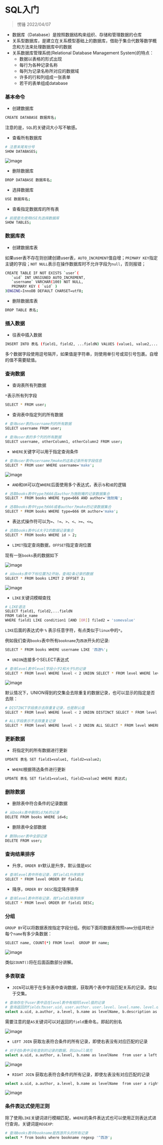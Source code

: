 # SQL入门

> 愣锤 2022/04/07

- 数据库（Database）是按照数据结构来组织、存储和管理数据的仓库
- 关系型数据库，是建立在关系模型基础上的数据库，借助于集合代数等数学概念和方法来处理数据库中的数据
- 关系数据库管理系统(Relational Database Management System)的特点：
    - 数据以表格的形式出现
    - 每行为各种记录名称
    - 每列为记录名称所对应的数据域
    - 许多的行和列组成一张表单
    - 若干的表单组成database

### 基本命令

- 创建数据库

```bash
CREATE DATABASE 数据库名;
```

注意的是，`SQL`的关键词大小写不敏感。

- 查看所有数据库

```bash
# 注意末尾有分号
SHOW DATABASES;
```

![image](https://note.youdao.com/yws/res/20989/5C4E1AF1DE5543E2983BF5A1189BD299)

- 删除数据库

```bash
DROP DATABASE 数据库名;
```

- 选择数据库

```bash
USE 数据库名;
```

- 查看指定数据库的所有表

```bash
# 前提是先使用USE先选择数据库
SHOW TABLES;
```

### 数据库表

- 创建数据库表

如果user表不存在则创建创建user表，`AUTO_INCREMENT`值自增；`PRIMARY KEY`指定主键的字段；`NOT NULL`表示在操作数据库时不允许字段为`null`，否则报错；

```bash
CREATE TABLE IF NOT EXISTS `user`(
   `uid` INT UNSIGNED AUTO_INCREMENT,
   `username` VARCHAR(100) NOT NULL,
   PRIMARY KEY ( `uid` )
)ENGINE=InnoDB DEFAULT CHARSET=utf8;
```

- 删除数据库表

```bash
DROP TABLE 表名;
```

### 插入数据

- 往表中插入数据

```bash
INSERT INTO 表名 (field1, field2, ...fieldN) VALUES (value1, value2,...valueN);
```

多个数据字段使用逗号隔开，如果值是字符串，则使用单引号或双引号包裹。自增的值不需要赋值。

### 查询数据

- 查询表所有列数据

`*`表示所有列字段

```bash
SELECT * FROM user;
```

- 查询表中指定列的所有数据

```bash
# 查询user表的username列的所有数据
SELECT username FROM user;

# 查询user表的多个列的所有数据
SELECT username, otherColumn1, otherColumn2 FROM user;
```

- `WHERE`关键字可以用于指定查询条件

```bash
# 查询user表中username为make的这条记录所有字段信息
SELECT * FROM user WHERE username='make';
```
![image](https://note.youdao.com/yws/res/21027/ED48DE085BF048AE9D6484ABC9C31C9E)

- `AND`和`OR`可以在`WHERE`后面使用多个表达式，表示`与`和`或`的逻辑

```bash
# 选取books表中type为666且author为施耐庵的记录数据集合
SELECT * FROM books WHERE type=666 AND author='施耐庵';

# 选取books表中type为666或者author为make的记录数据集合
SELECT * FROM books WHERE type=666 OR author='make';
```

- 表达式操作符可以为`=`、`!=`、`>`、`<`、`>=`、`<=`。

```bash
# 选取books表中id大于2的数据记录集合
SELECT * FROM books WHERE id > 2;
```

- `LIMIT`指定查询数据，`OFFSET`指定查询位置

现有一张`books`表的数据如下

![image](https://note.youdao.com/yws/res/21031/A012AD928D934875A378A71B987C9528)

```bash
# 从books表中下标位置为2开始，查询2条记录的数据
SELECT * FROM books LIMIT 2 OFFSET 2;
```

![image](https://note.youdao.com/yws/res/21038/D6DFC76C68B94C70A2DB94546B23DC15)

- `LIKE`关键词模糊查找

```bash
# LIKE语法
SELECT field1, field2,...fieldN 
FROM table_name
WHERE field1 LIKE condition1 [AND [OR]] filed2 = 'somevalue'
```

`LIKE`后面的表达式中 `%` 表示任意字符，有点类似于`linux`中的`*`。

例如我们查询`books`表中所有`bookname`为`西游`开头的记录:

```bash
SELECT * FROM books WHERE username LIKE '西游%';
```

- `UNION`连接多个SELECT表达式

```bash
# 查询level表中level字段小于2和大于5的记录
SELECT * FROM level WHERE level < 2 UNION SELECT * FROM level WHERE level > 5;
```

![image](https://note.youdao.com/yws/res/21085/9899D71B203D43D8986D7D75A6AF6E2E)

默认情况下，UNION得到的交集会去除重复的数据记录，也可以显示的指定是否去除：

```bash
# DISTINCT字段表示去除重复记录，也是默认值
SELECT * FROM level WHERE level < 2 UNION DISTINCT SELECT * FROM level WHERE level > 5;

# ALL字段表示不去除重复记录
SELECT * FROM level WHERE level < 2 UNION ALL SELECT * FROM level WHERE level > 5;
```

### 更新数据

- 将指定列的所有数据进行更新

```bash
UPDATE 表名 SET field1=value1, field2=value2;
```

- `WHERE`根据筛选条件进行更新

```bash
UPDATE 表名 SET field1=value1, field2=value2 WHERE 表达式;
```

### 删除数据

- 删除表中符合条件的记录数据

```bash
# 从books表中删除id为6的记录
DELETE FROM books WHERE id=6;
```

- 删除表中全部数据

```bash
# 删除user表中全部记录
DELETE FROM user;
```

### 查询结果排序

- 升序，`ORDER BY`默认是升序，默认值是`ASC`

```bash
# 查询level表中所有记录，按field1升序排序
SELECT * FROM level ORDER BY field1;
```

- 降序，`ORDER BY DESC`指定降序排序

```bash
# 查询level表中所有记录，按field1降序排序
SELECT * FROM level ORDER BY field1 DESC;
```

### 分组

`GROUP BY`可以将数据表按指定字段分组。例如下面将数据表按照`name`分组并统计每个`name`有多少条数据：

```bash
SELECT name, COUNT(*) FROM level  GROUP BY name;
```

![image](https://note.youdao.com/yws/res/21111/4F1749C50B1647AE98F9DF6E29A5E39F)

类似`COUNT()`将在后面函数部分讲解。

### 多表联查

- `JOIN`可以用于在多张表中查询数据，获取两个表中字段匹配关系的记录。类似于交集。

```bash
# 查询存在于user表中且在level表中有相同level值的记录
# 查询返回的fields为user.uid、user.author、user.level、level.name、level.description
select a.uid, a.author, a.level, b.name as levelName, b.description as levelDesc  from user a join level b on a.level = b.level;
```

需要注意的是`AS`关键词可以对返回的`field`重命名，即起的别名

![image](https://note.youdao.com/yws/res/21133/1BC17426D7314A02A6C6E7CCF9B16C20)

- `LEFT JOIN` 获取左表符合条件的所有记录，即使右表没有对应匹配的记录

```bash
# 对于在b表中没有查到的记录的数据，则以null填充
select a.uid, a.author, a.level, b.name as levelName  from user a left join level b on a.level = b.level;
```

![image](https://note.youdao.com/yws/res/21136/45CADB7E36594C1C9A8CB42A2CA948C3)

- `RIGHT JOIN` 获取右表符合条件的所有记录，即使左表没有对应匹配的记录

```bash
select a.uid, a.author, a.level, b.name as levelName  from user a right join level b on a.level = b.level;
```

![image](https://note.youdao.com/yws/res/21142/43A9D0492CE24E68AFCF0D8326BBD7B7)

### 条件表达式使用正则

除了使用`LIKE`关键词进行模糊匹配，`WHERE`的条件表达式也可以使用正则表达式进行查询，关键词是`REGEXP`:

```bash
# 查询books表中bookname是西游开头的所有记录
select * from books where bookname regexp '^西游';
```